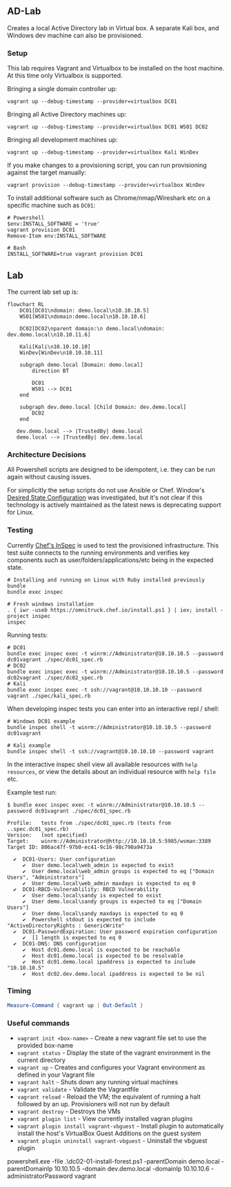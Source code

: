 ## AD-Lab

Creates a local Active Directory lab in Virtual box. A separate Kali box, and Windows dev machine can also be provisioned.

### Setup

This lab requires Vagrant and Virtualbox to be installed on the host machine. At this time only Virtualbox is supported.

Bringing a single domain controller up:

```
vagrant up --debug-timestamp --provider=virtualbox DC01
```

Bringing all Active Directory machines up:

```
vagrant up --debug-timestamp --provider=virtualbox DC01 WS01 DC02
```

Bringing all development machines up:

```
vagrant up --debug-timestamp --provider=virtualbox Kali WinDev
```

If you make changes to a provisioning script, you can run provisioning against the target manually:

```
vagrant provision --debug-timestamp --provider=virtualbox WinDev
```

To install additional software such as Chrome/nmap/Wireshark etc on a specific machine such as `DC01`:

```
# Powershell
$env:INSTALL_SOFTWARE = 'true'
vagrant provision DC01
Remove-Item env:INSTALL_SOFTWARE

# Bash
INSTALL_SOFTWARE=true vagrant provision DC01
```

## Lab

The current lab set up is:

```mermaid
flowchart RL
    DC01[DC01\ndomain: demo.local\n10.10.10.5]
    WS01[WS01\ndomain:demo.local\n10.10.10.6]

    DC02[DC02\nparent domain:\n demo.local\ndomain: dev.demo.local\n10.10.11.6]

    Kali[Kali\n10.10.10.10]
    WinDev[WinDev\n10.10.10.11]

    subgraph demo.local [Domain: demo.local]
        direction BT

        DC01
        WS01 --> DC01
    end

    subgraph dev.demo.local [Child Domain: dev.demo.local]
        DC02
    end

   dev.demo.local --> |TrustedBy| demo.local
   demo.local --> |TrustedBy| dev.demo.local
```

### Architecture Decisions

All Powershell scripts are designed to be idempotent, i.e. they can be run again without causing issues.

For simplicitly the setup scripts do not use Ansible or Chef. Window's [Desired State Configuration](https://learn.microsoft.com/en-us/powershell/dsc/overview?view=dsc-2.0) was investigated, but it's not clear if this technology is actively maintained as the latest news is deprecating support for Linux.

### Testing

Currently [Chef's InSpec](https://github.com/inspec/inspec) is used to test the provisioned infrastructure. This test suite connects to the running environments and verifies key components such as user/folders/applications/etc being in the expected state.

```
# Installing and running on Linux with Ruby installed previously
bundle
bundle exec inspec

# Fresh windows installation
. { iwr -useb https://omnitruck.chef.io/install.ps1 } | iex; install -project inspec
inspec
```

Running tests:

```
# DC01
bundle exec inspec exec -t winrm://Administrator@10.10.10.5 --password dc01vagrant ./spec/dc01_spec.rb
# DC02
bundle exec inspec exec -t winrm://Administrator@10.10.10.5 --password dc02vagrant ./spec/dc02_spec.rb
# Kali
bundle exec inspec exec -t ssh://vagrant@10.10.10.10 --password vagrant ./spec/kali_spec.rb
```

When developing inspec tests you can enter into an interactive repl / shell:

```
# Windows DC01 example
bundle inspec shell -t winrm://Administrator@10.10.10.5 --password dc01vagrant

# Kali example
bundle inspec shell -t ssh://vagrant@10.10.10.10 --password vagrant
```

In the interactive inspec shell view all available resources with `help resources`, or view the details about an individual resource with `help file` etc.

Example test run:

```
$ bundle exec inspec exec -t winrm://Administrator@10.10.10.5 --password dc01vagrant ./spec/dc01_spec.rb

Profile:   tests from ./spec/dc01_spec.rb (tests from ..spec.dc01_spec.rb)
Version:   (not specified)
Target:    winrm://Administrator@http://10.10.10.5:5985/wsman:3389
Target ID: 806ac47f-97b0-ec41-9c16-98c790a9473a

  ✔  DC01-Users: User configuration
     ✔  User demo.local\web_admin is expected to exist
     ✔  User demo.local\web_admin groups is expected to eq ["Domain Users", "Administrators"]
     ✔  User demo.local\web_admin maxdays is expected to eq 0
  ✔  DC01-RBCD-Vulnerablility: RBCD Vulnerability
     ✔  User demo.local\sandy is expected to exist
     ✔  User demo.local\sandy groups is expected to eq ["Domain Users"]
     ✔  User demo.local\sandy maxdays is expected to eq 0
     ✔  Powershell stdout is expected to include "ActiveDirectoryRights : GenericWrite"
  ✔  DC01-PasswordExpiration: User password expiration configuration
     ✔  [] length is expected to eq 0
  ✔  DC01-DNS: DNS configuration
     ✔  Host dc01.demo.local is expected to be reachable
     ✔  Host dc01.demo.local is expected to be resolvable
     ✔  Host dc01.demo.local ipaddress is expected to include "10.10.10.5"
     ✔  Host dc02.dev.demo.local ipaddress is expected to be nil
```

### Timing

```powershell
Measure-Command { vagrant up | Out-Default }
```

### Useful commands

- `vagrant init <box-name>` - Create a new vagrant file set to use the provided box-name
- `vagrant status` - Display the state of the vagrant environment in the current directory
- `vagrant up` - Creates and configures your Vagrant environment as defined in your Vagrant file
- `vagrant halt` - Shuts down any running virtual machines
- `vagrant validate` - Validate the Vagrantfile
- `vagrant reload` - Reload the VM; the equivalent of running a halt followed by an up. Provisioners will not run by default
- `vagrant destroy` - Destroys the VMs
- `vagrant plugin list` - View currently installed vagran plugins
- `vagrant plugin install vagrant-vbguest` - Install plugin to automatically install the host's VirtualBox Guest Additions on the guest system
- `vagrant plugin uninstall vagrant-vbguest` - Uninstall the vbguest plugin

powershell.exe -file .\dc02-01-install-forest.ps1 -parentDomain demo.local -parentDomainIp 10.10.10.5 -domain dev.demo.local -domainIp 10.10.10.6 -administratorPassword vagrant
